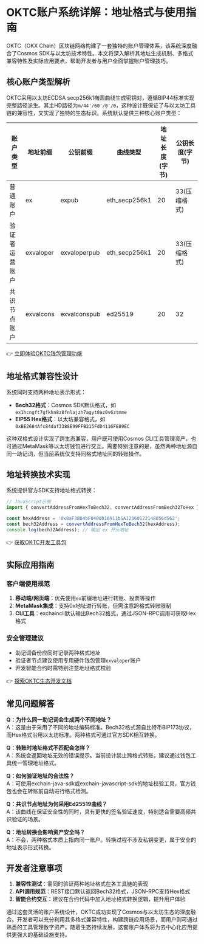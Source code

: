 # OKTC账户系统详解：地址格式与使用指南

OKTC（OKX Chain）区块链网络构建了一套独特的账户管理体系，该系统深度融合了Cosmos SDK与以太坊技术特性。本文将深入解析其地址生成机制、多格式兼容特性及实际应用要点，帮助开发者与用户全面掌握账户管理技巧。

## 核心账户类型解析

OKTC采用以太坊ECDSA secp256k1椭圆曲线生成密钥对，遵循BIP44标准实现完整路径派生。其主HD路径为`m/44'/60'/0'/0`，这种设计既保证了与以太坊工具链的兼容性，又实现了独特的生态标识。系统默认提供三种核心账户类型：

| 账户类型        | 地址前缀    | 公钥前缀      | 曲线类型        | 地址长度(字节) | 公钥长度(字节) |
|-----------------|-------------|---------------|-----------------|----------------|----------------|
| 普通账户        | ex          | expub         | eth_secp256k1   | 20             | 33(压缩格式)   |
| 验证者运营账户  | exvaloper   | exvaloperpub  | eth_secp256k1   | 20             | 33(压缩格式)   |
| 共识节点账户    | exvalcons   | exvalconspub  | ed25519         | 20             | 32             |

👉 [立即体验OKTC钱包管理功能](https://bit.ly/okx_welcome)

## 地址格式兼容性设计

系统同时支持两种地址表示形式：
- **Bech32格式**：Cosmos SDK默认格式，如`ex1hcngft7gfkhn8z8fnlajzh7agyt0az0v6ztmme`
- **EIP55 Hex格式**：以太坊兼容格式，如`0xBE2684Afc84daf3388E99FFB215FdD4116FE89EC`

这种双格式设计实现了跨生态兼容，用户既可使用Cosmos CLI工具管理资产，也可通过MetaMask等以太坊钱包进行交互。需要特别注意的是，虽然两种地址源自同一助记词，但当前系统仅支持同格式地址间的转账操作。

## 地址转换技术实现

系统提供官方SDK支持地址格式转换：
```javascript
// JavaScript示例
import { convertAddressFromHexToBech32, convertAddressFromBech32ToHex } from '@okx/exchain-sdk';

const hexAddress = '0x8aF3B04bF0400b16911b5A12360122148056d562';
const bech32Address = convertAddressFromHexToBech32(hexAddress);
console.log(bech32Address); // 输出 ex 开头地址
```

👉 [获取OKTC开发工具包](https://bit.ly/okx_welcome)

## 实际应用指南

### 客户端使用规范
1. **移动端/网页端**：优先使用`ex`前缀地址进行转账、投票等操作
2. **MetaMask集成**：支持0x地址进行转账，但需注意跨格式转账限制
3. **CLI工具**：exchaincli默认输出Bech32格式，通过JSON-RPC调用可获取Hex格式

### 安全管理建议
- 助记词备份应同时记录两种格式地址
- 验证者节点建议使用专用硬件钱包管理`exvaloper`账户
- 开发智能合约时需特别注意地址格式校验

👉 [探索OKTC生态开发文档](https://bit.ly/okx_welcome)

## 常见问题解答

**Q：为什么同一助记词会生成两个不同地址？**  
A：这是由于采用了不同的地址编码标准。Bech32格式源自比特币BIP173协议，而Hex格式沿用以太坊标准。两种格式可通过官方SDK相互转换。

**Q：转账时地址格式不匹配会怎样？**  
A：系统会返回地址无效的错误提示。当前设计禁止跨格式转账，建议通过钱包工具统一管理地址格式。

**Q：如何验证地址的合法性？**  
A：可使用exchain-java-sdk或exchain-javascript-sdk的地址校验工具，官方钱包也会在转账前自动进行格式检测。

**Q：共识节点地址为何采用Ed25519曲线？**  
A：该曲线在保证安全性的同时，具有更快的签名验证速度，特别适合需要高频共识验证的场景。

**Q：地址转换会影响资产安全吗？**  
A：不会，两种格式本质上指向同一账户。转换过程不涉及私钥变更，属于安全的地址表示形式转换。

## 开发者注意事项

1. **兼容性测试**：需同时验证两种地址格式在各工具链的表现
2. **API调用规范**：REST接口默认返回Bech32格式，JSON-RPC支持Hex格式
3. **智能合约交互**：建议在合约代码中加入地址格式转换逻辑，提升用户体验

通过这套灵活的账户系统设计，OKTC成功实现了Cosmos与以太坊生态的深度融合。开发者可以充分利用其多格式兼容特性，构建跨链应用场景，而用户则可通过熟悉的工具管理数字资产。随着生态持续发展，这套账户体系将为去中心化应用提供更强大的基础设施支持。
